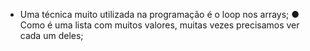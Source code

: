 * Uma técnica muito utilizada na programação é o loop nos arrays; ● Como é uma lista com muitos valores, muitas vezes precisamos ver cada um deles;


